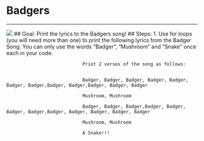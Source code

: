 
# Badgers
  <hr/>
  <img src="./badgers.png"/>
## Goal:
   Print the lyrics to the
Badgers song!
## Steps:
1. Use for loops (you will need more than one) to print the following lyrics from the Badger Song.  You can only use the words “Badger”, “Mushroom” and “Snake” once each in your code.

                                
                                Print 2 verses of the song as follows:

                                    
                                Badger, Badger, Badger, Badger, Badger, Badger, Badger,Badger, Badger,Badger, Badger, Badger

                                Mushroom, Mushroom

                                Badger, Badger, Badger,Badger, Badger, Badger, Badger,Badger, Badger, Badger, Badger, Badger

                                Mushroom, Mushroom

                                A Snake!!!
  
 

